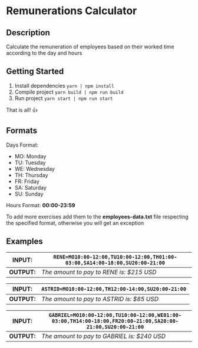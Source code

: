 # Remunerations Calculator

## Description

Calculate the remuneration of employees based on their worked time according to the day and hours

## Getting Started

1. Install dependencies `yarn | npm install`
2. Compile project `yarn build | npm run build`
3. Run project `yarn start | npm run start`

That is all! :+1:

## Formats

Days Format:
* MO: Monday
* TU: Tuesday
* WE: Wednesday
* TH: Thursday
* FR: Friday
* SA: Saturday
* SU: Sunday

Hours Format: **00:00-23:59**

To add more exercises add them to the **employees-data.txt** file respecting the specified format, otherwise you will get an exception

## Examples


**INPUT:** | `RENE=MO10:00-12:00,TU10:00-12:00,TH01:00-03:00,SA14:00-18:00,SU20:00-21:00`
--- | --- |
**OUTPUT:** | _The amount to pay to RENE is: $215 USD_

**INPUT:** | `ASTRID=MO10:00-12:00,TH12:00-14:00,SU20:00-21:00`
--- | --- |
**OUTPUT:** | _The amount to pay to ASTRID is: $85 USD_

**INPUT:** | `GABRIEL=MO10:00-12:00,TU10:00-12:00,WE01:00-03:00,TH14:00-18:00,FR20:00-21:00,SA20:00-21:00,SU20:00-21:00`
--- | --- |
**OUTPUT:** | _The amount to pay to GABRIEL is: $240 USD_ 